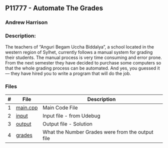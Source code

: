 ## P11777 - Automate The Grades
### Andrew Harrison
### Description:

The teachers of “Anguri Begam Uccha Biddalya”, a school located in the western region of Sylhet, 
currently follows a manual system for grading their students. The manual process is very time consuming
and error prone. From the next semester they have decided to purchase some computers so that the
whole grading process can be automated. And yes, you guessed it — they have hired you to write a
program that will do the job.

### Files

|   #   | File                       | Description                                                |
| :---: | -------------------------- | ---------------------------------------------------------- |
|   1   | [main.cpp](./main.cpp)     | Main Code File                                             |
|   2   | [input](./input.txt)       | Input file - from Udebug                                   |
|   3   | [output](./output.txt)     | Output file - Solution                                     |
|   4   | [grades](./grades.txt)     | What the Number Grades were from the output file           |
